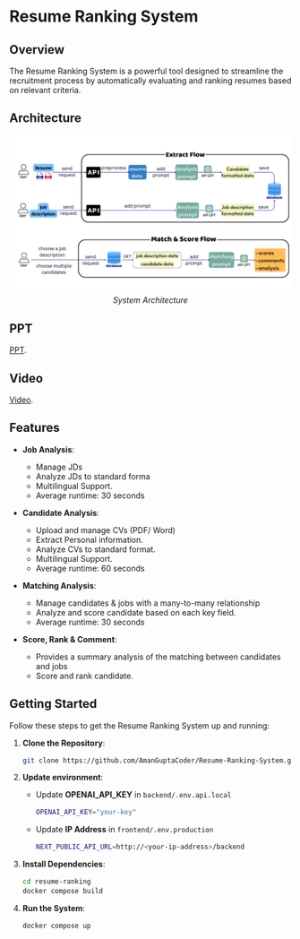 # Resume Ranking System

## Overview

The Resume Ranking System is a powerful tool designed to streamline the recruitment process by automatically evaluating and ranking resumes based on relevant criteria.

## Architecture

<p align="center">
  <img src="./assets/architecture.png" alt="Architecture" />
  <br>
  <em>System Architecture</em>
</p>

## PPT

[PPT](https://www.canva.com/design/DAF90kFVr0U/IcGPnaQfF6a9zd5PVgEB9w/view?utm_content=DAF90kFVr0U&utm_campaign=designshare&utm_medium=link&utm_source=editor).

## Video 

[Video](https://youtu.be/AqkNJVWGXc8).
## Features

- **Job Analysis**:

  - Manage JDs
  - Analyze JDs to standard forma
  - Multilingual Support.
  - Average runtime: 30 seconds

- **Candidate Analysis**:

  - Upload and manage CVs (PDF/ Word)
  - Extract Personal information.
  - Analyze CVs to standard format.
  - Multilingual Support.
  - Average runtime: 60 seconds

- **Matching Analysis**:

  - Manage candidates & jobs with a
    many-to-many relationship
  - Analyze and score candidate based
    on each key field.
  - Average runtime: 30 seconds

- **Score, Rank & Comment**:
  - Provides a summary analysis of the
    matching between candidates and
    jobs
  - Score and rank candidate.



## Getting Started

Follow these steps to get the Resume Ranking System up and running:

1. **Clone the Repository**:

   ```bash
   git clone https://github.com/AmanGuptaCoder/Resume-Ranking-System.git
   ```

2. **Update environment**:

   - Update **OPENAI_API_KEY** in `backend/.env.api.local`

     ```bash
     OPENAI_API_KEY="your-key"
     ```

   - Update **IP Address** in `frontend/.env.production`
     ```bash
     NEXT_PUBLIC_API_URL=http://<your-ip-address>/backend
     ```

3. **Install Dependencies**:

   ```bash
   cd resume-ranking
   docker compose build
   ```

4. **Run the System**:

   ```bash
   docker compose up
   ```


